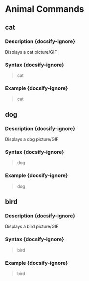 # Animal Commands
## cat
### Description {docsify-ignore}
Displays a cat picture/GIF
### Syntax {docsify-ignore}

> cat

### Example {docsify-ignore}

> cat

## dog
### Description {docsify-ignore}
Displays a dog picture/GIF
### Syntax {docsify-ignore}

> dog

### Example {docsify-ignore}

> dog

## bird
### Description {docsify-ignore}
Displays a bird picture/GIF
### Syntax {docsify-ignore}

> bird

### Example {docsify-ignore}

> bird
